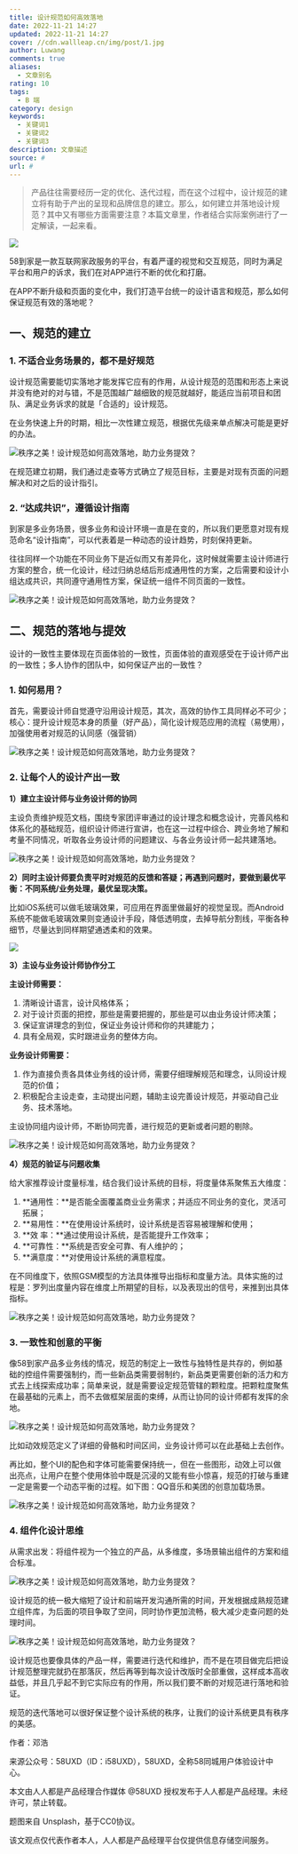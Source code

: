 ```yaml
---
title: 设计规范如何高效落地
date: 2022-11-21 14:27
updated: 2022-11-21 14:27
cover: //cdn.wallleap.cn/img/post/1.jpg
author: Luwang
comments: true
aliases:
  - 文章别名
rating: 10
tags:
  - B 端
category: design
keywords:
  - 关键词1
  - 关键词2
  - 关键词3
description: 文章描述
source: #
url: #
---
```


> 产品往往需要经历一定的优化、迭代过程，而在这个过程中，设计规范的建立将有助于产出的呈现和品牌信息的建立。那么，如何建立并落地设计规范？其中又有哪些方面需要注意？本篇文章里，作者结合实际案例进行了一定解读，一起来看。

![](https://cdn.wallleap.cn/img/pic/illustrtion/202211211427953.jpeg)

58到家是一款互联网家政服务的平台，有着严谨的视觉和交互规范，同时为满足平台和用户的诉求，我们在对APP进行不断的优化和打磨。

在APP不断升级和页面的变化中，我们打造平台统一的设计语言和规范，那么如何保证规范有效的落地呢？

## 一、规范的建立

### 1. 不适合业务场景的，都不是好规范

设计规范需要能切实落地才能发挥它应有的作用，从设计规范的范围和形态上来说并没有绝对的对与错，不是范围越广越细致的规范就越好，能适应当前项目和团队、满足业务诉求的就是「合适的」设计规范。

在业务快速上升的时期，相比一次性建立规范，根据优先级来单点解决可能是更好的办法。

![秩序之美！设计规范如何高效落地，助力业务提效？](https://cdn.wallleap.cn/img/pic/illustrtion/202211211427955.png)

在规范建立初期，我们通过走查等方式确立了规范目标，主要是对现有页面的问题解决和对之后的设计指引。

### 2. “达成共识”，遵循设计指南

到家是多业务场景，很多业务和设计环境一直是在变的，所以我们更愿意对现有规范命名“设计指南”，可以代表着是一种动态的设计趋势，时刻保持更新。

往往同样一个功能在不同业务下是近似而又有差异化，这时候就需要主设计师进行方案的整合，统一化设计，经过归纳总结后形成通用性的方案，之后需要和设计小组达成共识，共同遵守通用性方案，保证统一组件不同页面的一致性。

![秩序之美！设计规范如何高效落地，助力业务提效？](https://cdn.wallleap.cn/img/pic/illustrtion/202211211427956.png)

## 二、规范的落地与提效

设计的一致性主要体现在页面体验的一致性，页面体验的直观感受在于设计师产出的一致性；多人协作的团队中，如何保证产出的一致性？

### 1. 如何易用？

首先，需要设计师自觉遵守沿用设计规范，其次，高效的协作工具同样必不可少；核心：提升设计规范本身的质量（好产品），简化设计规范应用的流程（易使用），加强使用者对规范的认同感（强营销）

![秩序之美！设计规范如何高效落地，助力业务提效？](https://cdn.wallleap.cn/img/pic/illustrtion/202211211427957.png)

### 2. 让每个人的设计产出一致

**1）建立主设计师与业务设计师的协同**

主设负责维护规范文档，围绕专家团评审通过的设计理念和概念设计，完善风格和体系化的基础规范，组织设计师进行宣讲，也在这一过程中综合、跨业务地了解和考量不同情况，听取各业务设计师的问题建议、与各业务设计师一起共建落地。

![秩序之美！设计规范如何高效落地，助力业务提效？](https://cdn.wallleap.cn/img/pic/illustrtion/202211211427958.png)

**2）同时主设计师要负责平时对规范的反馈和答疑；再遇到问题时，要做到最优平衡：不同系统/业务处理，最优呈现决策。**

比如iOS系统可以做毛玻璃效果，可应用在界面里做最好的视觉呈现。而Android系统不能做毛玻璃效果则变通设计手段，降低透明度，去掉导航分割线，平衡各种细节，尽量达到同样期望通透柔和的效果。

![](https://cdn.wallleap.cn/img/pic/illustrtion/202211211427959.png)

**3）主设与业务设计师协作分工**

**主设计师需要：**

1.  清晰设计语言，设计风格体系；
2.  对于设计页面的把控，那些是需要把握的，那些是可以由业务设计师决策；
3.  保证宣讲理念的到位，保证业务设计师和你的共建能力；
4.  具有全局观，实时跟进业务的整体方向。

**业务设计师需要：**

1.  作为直接负责各具体业务线的设计师，需要仔细理解规范和理念，认同设计规范的价值；
2.  积极配合主设走查，主动提出问题，辅助主设完善设计规范，并驱动自己业务、技术落地。

主设协同组内设计师，不断协同完善，进行规范的更新或者问题的剔除。

![秩序之美！设计规范如何高效落地，助力业务提效？](https://cdn.wallleap.cn/img/pic/illustrtion/202211211427960.png)

**4）规范的验证与问题收集**

给大家推荐设计度量标准，结合我们设计系统的目标，将度量体系聚焦五大维度：

1.  **通用性：**是否能全面覆盖商业业务需求；并适应不同业务的变化，灵活可拓展；
2.  **易用性：**在使用设计系统时，设计系统是否容易被理解和使用；
3.  **效 率：**通过使用设计系统，是否能提升工作效率；
4.  **可靠性：**系统是否安全可靠、有人维护的；
5.  **满意度：**对使用设计系统的满意程度。

在不同维度下，依照GSM模型的方法具体推导出指标和度量方法。具体实施的过程是：罗列出度量内容在维度上所期望的目标，以及表现出的信号，来推到出具体指标。

![秩序之美！设计规范如何高效落地，助力业务提效？](https://cdn.wallleap.cn/img/pic/illustrtion/202211211427961.png)

### 3. 一致性和创意的平衡

像58到家产品多业务线的情况，规范的制定上一致性与独特性是共存的，例如基础的控组件需要强制约，而一些新品类需要弱制约，新品类更需要创新的活力和方式去上线探索成功率；简单来说，就是需要设定规范管辖的颗粒度。把颗粒度聚焦在最基础的元素上，而不去做框架层面的束缚，从而让协同的设计师都有发挥的余地。

![秩序之美！设计规范如何高效落地，助力业务提效？](https://cdn.wallleap.cn/img/pic/illustrtion/202211211427962.gif)

比如动效规范定义了详细的骨骼和时间区间，业务设计师可以在此基础上去创作。

再比如，整个UI的配色和字体可能需要保持统一，但在一些图形，动效上可以做出亮点，让用户在整个使用体验中既是沉浸的又能有些小惊喜，规范的打破与重建一定是需要一个动态平衡的过程。如下图：QQ音乐和美团的创意加载场景。

![秩序之美！设计规范如何高效落地，助力业务提效？](https://cdn.wallleap.cn/img/pic/illustrtion/202211211427963.gif)

### 4. 组件化设计思维

从需求出发：将组件视为一个独立的产品，从多维度，多场景输出组件的方案和组合标准。

![秩序之美！设计规范如何高效落地，助力业务提效？](https://cdn.wallleap.cn/img/pic/illustrtion/202211211427964.png)

设计规范的统一极大缩短了设计和前端开发沟通所需的时间，开发根据成熟规范建立组件库，为后面的项目争取了空间，同时协作更加流畅，极大减少走查问题的处理时间。

![秩序之美！设计规范如何高效落地，助力业务提效？](https://cdn.wallleap.cn/img/pic/illustrtion/202211211427965.png)

设计规范也要像具体的产品一样，需要进行迭代和维护，而不是在项目做完后把设计规范整理完就扔在那落灰，然后再等到每次设计改版时全部重做，这样成本高收益低，并且几乎起不到它实际应有的作用，所以我们要不断的对规范进行落地和验证。

规范的迭代落地可以很好保证整个设计系统的秩序，让我们的设计系统更具有秩序的美感。

作者：邓浩

来源公众号：58UXD（ID：i58UXD），58UXD，全称58同城用户体验设计中心。

本文由人人都是产品经理合作媒体 @58UXD 授权发布于人人都是产品经理。未经许可，禁止转载。

题图来自 Unsplash，基于CC0协议。

该文观点仅代表作者本人，人人都是产品经理平台仅提供信息存储空间服务。